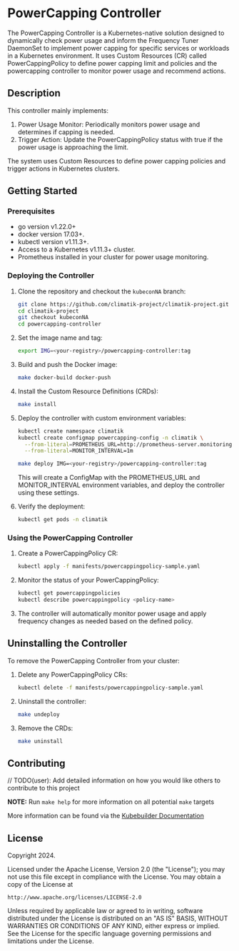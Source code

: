 # PowerCapping Controller

The PowerCapping Controller is a Kubernetes-native solution designed to dynamically check power usage and inform the Frequency Tuner DaemonSet to implement power capping for specific services or workloads in a Kubernetes environment. It uses Custom Resources (CR) called PowerCappingPolicy to define power capping limit and policies and the powercapping controller to monitor power usage and recommend actions.

## Description

This controller mainly implements:

1. Power Usage Monitor: Periodically monitors power usage and determines if capping is needed.
2. Trigger Action: Update the PowerCappingPolicy status with true if the power usage is approaching the limit.

The system uses Custom Resources to define power capping policies and trigger actions in Kubernetes clusters.

## Getting Started

### Prerequisites

- go version v1.22.0+
- docker version 17.03+.
- kubectl version v1.11.3+.
- Access to a Kubernetes v1.11.3+ cluster.
- Prometheus installed in your cluster for power usage monitoring.

### Deploying the Controller

1. Clone the repository and checkout the `kubeconNA` branch:
   ```sh
   git clone https://github.com/climatik-project/climatik-project.git
   cd climatik-project
   git checkout kubeconNA
   cd powercapping-controller
   ```

2. Set the image name and tag:
   ```sh
   export IMG=<your-registry>/powercapping-controller:tag
   ```

3. Build and push the Docker image:
   ```sh
   make docker-build docker-push
   ```

4. Install the Custom Resource Definitions (CRDs):
   ```sh
   make install
   ```

5. Deploy the controller with custom environment variables:
   ```sh
   kubectl create namespace climatik
   kubectl create configmap powercapping-config -n climatik \
     --from-literal=PROMETHEUS_URL=http://prometheus-server.monitoring:9090 \
     --from-literal=MONITOR_INTERVAL=1m
   
   make deploy IMG=<your-registry>/powercapping-controller:tag
   ```

   This will create a ConfigMap with the PROMETHEUS_URL and MONITOR_INTERVAL environment variables, and deploy the controller using these settings.

6. Verify the deployment:
   ```sh
   kubectl get pods -n climatik
   ```

### Using the PowerCapping Controller

1. Create a PowerCappingPolicy CR:
   ```sh
   kubectl apply -f manifests/powercappingpolicy-sample.yaml
   ```

2. Monitor the status of your PowerCappingPolicy:
   ```sh
   kubectl get powercappingpolicies
   kubectl describe powercappingpolicy <policy-name>
   ```

3. The controller will automatically monitor power usage and apply frequency changes as needed based on the defined policy.

## Uninstalling the Controller

To remove the PowerCapping Controller from your cluster:

1. Delete any PowerCappingPolicy CRs:
   ```sh
   kubectl delete -f manifests/powercappingpolicy-sample.yaml
   ```

2. Uninstall the controller:
   ```sh
   make undeploy
   ```

3. Remove the CRDs:
   ```sh
   make uninstall
   ```

## Contributing
// TODO(user): Add detailed information on how you would like others to contribute to this project

**NOTE:** Run `make help` for more information on all potential `make` targets

More information can be found via the [Kubebuilder Documentation](https://book.kubebuilder.io/introduction.html)

## License

Copyright 2024.

Licensed under the Apache License, Version 2.0 (the "License");
you may not use this file except in compliance with the License.
You may obtain a copy of the License at

    http://www.apache.org/licenses/LICENSE-2.0

Unless required by applicable law or agreed to in writing, software
distributed under the License is distributed on an "AS IS" BASIS,
WITHOUT WARRANTIES OR CONDITIONS OF ANY KIND, either express or implied.
See the License for the specific language governing permissions and
limitations under the License.

